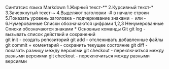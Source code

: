 Синтатсис языка Markdown
1.Жирный текст-**
2.Курсивный текст-*
3.Зачеркнутый текст-~
4.Выделяют заголовки -# в начале строки
5.Показать уровень заголовка - подчеркивание знаками = или -
6.Нумерованные Списки обозначаются цифрами 1,2,3
Ненумерованные Списки обозначаются знаками *
    Основные команды Git
 git log - вызывать список действий и сохранений   
 git init - создать репозиторий
 git add - отслеживать добавленные файлы
 git commit + коментарий - сохранить текущее состояние
 git diff - показать разницу между версиями
 git checkout - переключиться между разными версиями
 git checkout - переключиться между разными версиями
